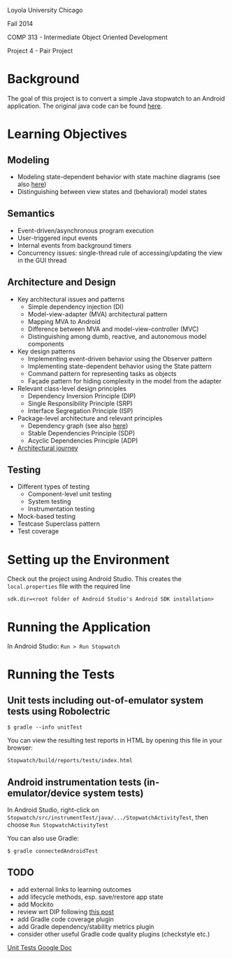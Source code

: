Loyola University Chicago

Fall 2014

COMP 313 - Intermediate Object Oriented Development

Project 4 - Pair Project

# Background

The goal of this project is to convert a simple Java stopwatch to an
Android application.  The original java code can be found
[here](https://github.com/concurrency-cs-luc-edu/simplestopwatch-java).

# Learning Objectives

## Modeling

* Modeling state-dependent behavior with state machine diagrams
  (see also [here](/loyolachicagocs_comp313/stopwatch-android-java/src/default/doc))
* Distinguishing between view states and (behavioral) model states

## Semantics

* Event-driven/asynchronous program execution
* User-triggered input events
* Internal events from background timers
* Concurrency issues: single-thread rule of accessing/updating the view in the GUI thread

## Architecture and Design

* Key architectural issues and patterns
    * Simple dependency injection (DI)
    * Model-view-adapter (MVA) architectural pattern
    * Mapping MVA to Android
    * Difference between MVA and model-view-controller (MVC)
    * Distinguishing among dumb, reactive, and autonomous model components
* Key design patterns
    * Implementing event-driven behavior using the Observer pattern
    * Implementing state-dependent behavior using the State pattern
    * Command pattern for representing tasks as objects
    * Façade pattern for hiding complexity in the model from the adapter
* Relevant class-level design principles
    * Dependency Inversion Principle (DIP)
    * Single Responsibility Principle (SRP)
    * Interface Segregation Principle (ISP)
* Package-level architecture and relevant principles
    * Dependency graph
      (see also [here](/loyolachicagocs_comp313/stopwatch-android-java/src/default/doc))
    * Stable Dependencies Principle (SDP)
    * Acyclic Dependencies Principle (ADP)
* [Architectural journey](/stopwatch-android-java/commits)

## Testing

* Different types of testing
    * Component-level unit testing
    * System testing
    * Instrumentation testing
* Mock-based testing
* Testcase Superclass pattern
* Test coverage

# Setting up the Environment

Check out the project using Android Studio. This creates the `local.properties` file
with the required line

    sdk.dir=<root folder of Android Studio's Android SDK installation>

# Running the Application

In Android Studio: `Run > Run Stopwatch`

# Running the Tests

## Unit tests including out-of-emulator system tests using Robolectric

    $ gradle --info unitTest

You can view the resulting test reports in HTML by opening this file in your browser:

    Stopwatch/build/reports/tests/index.html

## Android instrumentation tests (in-emulator/device system tests)

In Android Studio, right-click on `Stopwatch/src/instrumentTest/java/.../StopwatchActivityTest`,
then choose `Run StopwatchActivityTest`

You can also use Gradle:

    $ gradle connectedAndroidTest

## TODO

* add external links to learning outcomes
* add lifecycle methods, esp. save/restore app state
* add Mockito
* review wrt DIP following
  [this post](http://lostechies.com/derickbailey/2011/09/22/dependency-injection-is-not-the-same-as-the-dependency-inversion-principle/)
* add Gradle code coverage plugin
* add Gradle dependency/stability metrics plugin
* consider other useful Gradle code quality plugins (checkstyle etc.)


[Unit Tests Google Doc](https://docs.google.com/document/d/1IuC2zztAx2cJOPHNSCv2N60atLTbsYD412TMBkFZJvk/edit?usp=sharing)